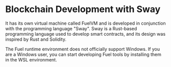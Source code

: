 # Blockchain Development with Sway
It has its own virtual machine called FuelVM and is developed in conjunction with the programming language "Sway". Sway is a Rust-based programming language used to develop smart contracts, and its design was inspired by Rust and Solidity.


The Fuel runtime environment does not officially support Windows. If you are a Windows user, you can start developing Fuel tools by installing them in the WSL environment.
